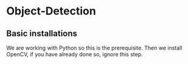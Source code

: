# Object-Detection
## Basic installations
We are working with Python so this is the prerequisite. Then we install OpenCV, if you have already done so, ignore this step.
